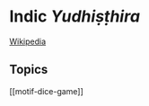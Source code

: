 # Indic *Yudhiṣṭhira*
[Wikipedia](https://en.wikipedia.org/wiki/Yudhishthira)
## Topics
[[motif-dice-game]]